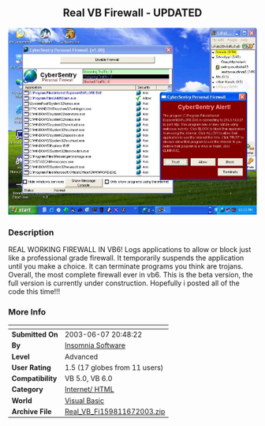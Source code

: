 ﻿<div align="center">

## Real VB Firewall \- UPDATED

<img src="PIC2003672349259958.JPG">
</div>

### Description

REAL WORKING FIREWALL IN VB6! Logs applications to allow or block just like a professional grade firewall. It temporarily suspends the application until you make a choice. It can terminate programs you think are trojans. Overall, the most complete firewall ever in vb6. This is the beta version, the full version is currently under construction. Hopefully i posted all of the code this time!!!
 
### More Info
 


<span>             |<span>
---                |---
**Submitted On**   |2003-06-07 20:48:22
**By**             |[Insomnia Software](https://github.com/Planet-Source-Code/PSCIndex/blob/master/ByAuthor/insomnia-software.md)
**Level**          |Advanced
**User Rating**    |1.5 (17 globes from 11 users)
**Compatibility**  |VB 5\.0, VB 6\.0
**Category**       |[Internet/ HTML](https://github.com/Planet-Source-Code/PSCIndex/blob/master/ByCategory/internet-html__1-34.md)
**World**          |[Visual Basic](https://github.com/Planet-Source-Code/PSCIndex/blob/master/ByWorld/visual-basic.md)
**Archive File**   |[Real\_VB\_Fi159811672003\.zip](https://github.com/Planet-Source-Code/insomnia-software-real-vb-firewall-updated__1-46037/archive/master.zip)








